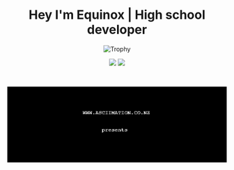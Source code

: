 <h1 align="center">Hey I'm Equinox | High school developer</h1>


<p align="center">
  <img src="https://github-profile-trophy.vercel.app/?username=0xEquinox&theme=radical&margin-w=15&margin-h=15&column=7" alt="Trophy" />
</p>

<p align="center">
  <img src="https://github-readme-stats.vercel.app/api?username=0xEquinox&hide_border=true&theme=radical" width="425"/>
  <img src="https://github-readme-stats.vercel.app/api/top-langs/?username=0xEquinox&layout=compact&hide_border=true&t&card_width=225rem&theme=radical" height="167rem" />
</p>

<br />

<p align="center">
  <img src="./ASCII-star-wars.gif" width="1000rem"></img>
 </p>
